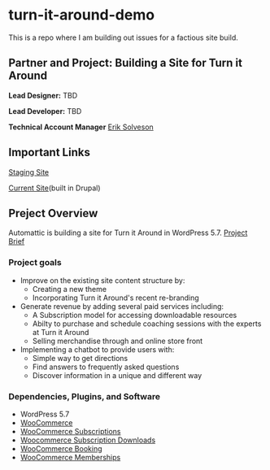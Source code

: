 # turn-it-around-demo
This is a repo where I am building out issues for a factious site build.

## Partner and Project: Building a Site for Turn it Around

**Lead Designer:** TBD

**Lead Developer:** TBD

**Technical Account Manager** [Erik Solveson](mailto:erik.solveson@gmail.com)

## Important Links

[Staging Site](turnitaround-production.mystagingwebsite.com)

[Current Site](currentsite.com)(built in Drupal)

## Preject Overview

Automattic is building a site for Turn it Around in WordPress 5.7. 
[Project Brief](https://docs.google.com/document/d/1QdBv_1zb8kwkQrn5gFfJuO4x_Xxvk60l4OdOjOxZeBo/edit?usp=sharing)

### Project goals
- Improve on the existing site content structure by:
  - Creating a new theme
  - Incorporating Turn it Around's recent re-branding
- Generate revenue by adding several paid services including:
  - A Subscription model for accessing downloadable resources
  - Abilty to purchase and schedule coaching sessions with the experts at Turn it Around
  - Selling merchandise through and online store front
- Implementing a chatbot to provide users with:
  -  Simple way to get directions
  -  Find answers to frequently asked questions
  -  Discover information in a unique and different way

### Dependencies, Plugins, and Software

- WordPress 5.7
- [WooCommerce](https://woocommerce.com/)
- [WooCommerce Subscriptions](https://woocommerce.com/products/woocommerce-subscriptions/)
- [Woocommerce Subscription Downloads](https://woocommerce.com/products/woocommerce-subscription-downloads/)
- [WooCommerce Booking](https://woocommerce.com/products/woocommerce-bookings/)
- [WooCommerce Memberships](https://woocommerce.com/products/woocommerce-memberships/)
